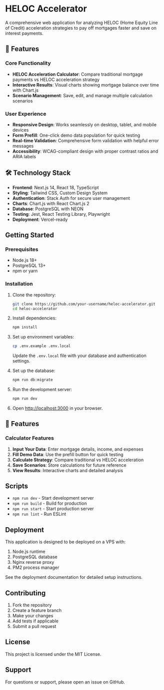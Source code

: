 # HELOC Accelerator

A comprehensive web application for analyzing HELOC (Home Equity Line of Credit) acceleration strategies to pay off mortgages faster and save on interest payments.

## 🚀 Features

### Core Functionality

- **HELOC Acceleration Calculator**: Compare traditional mortgage payments vs HELOC acceleration strategy
- **Interactive Results**: Visual charts showing mortgage balance over time with Chart.js
- **Scenario Management**: Save, edit, and manage multiple calculation scenarios

### User Experience

- **Responsive Design**: Works seamlessly on desktop, tablet, and mobile devices
- **Form Prefill**: One-click demo data population for quick testing
- **Real-time Validation**: Comprehensive form validation with helpful error messages
- **Accessibility**: WCAG-compliant design with proper contrast ratios and ARIA labels

## 🛠️ Technology Stack

- **Frontend**: Next.js 14, React 18, TypeScript
- **Styling**: Tailwind CSS, Custom Design System
- **Authentication**: Stack Auth for secure user management
- **Charts**: Chart.js with React Chart.js 2
- **Database**: PostgreSQL with NEON
- **Testing**: Jest, React Testing Library, Playwright
- **Deployment**: Vercel-ready

## Getting Started

### Prerequisites

- Node.js 18+
- PostgreSQL 13+
- npm or yarn

### Installation

1. Clone the repository:

   ```bash
   git clone https://github.com/your-username/heloc-accelerator.git
   cd heloc-accelerator
   ```

2. Install dependencies:

   ```bash
   npm install
   ```

3. Set up environment variables:

   ```bash
   cp .env.example .env.local
   ```

   Update the `.env.local` file with your database and authentication settings.

4. Set up the database:

   ```bash
   npm run db:migrate
   ```

5. Run the development server:

   ```bash
   npm run dev
   ```

6. Open [http://localhost:3000](http://localhost:3000) in your browser.

## 🎯 Features

### Calculator Features

1. **Input Your Data**: Enter mortgage details, income, and expenses
2. **Fill Demo Data**: Use the prefill button for quick testing
3. **Calculate Strategy**: Compare traditional vs HELOC acceleration
4. **Save Scenarios**: Store calculations for future reference
5. **View Results**: Interactive charts and detailed analysis

## Scripts

- `npm run dev` - Start development server
- `npm run build` - Build for production
- `npm run start` - Start production server
- `npm run lint` - Run ESLint

## Deployment

This application is designed to be deployed on a VPS with:

1. Node.js runtime
2. PostgreSQL database
3. Nginx reverse proxy
4. PM2 process manager

See the deployment documentation for detailed setup instructions.

## Contributing

1. Fork the repository
2. Create a feature branch
3. Make your changes
4. Add tests if applicable
5. Submit a pull request

## License

This project is licensed under the MIT License.

## Support

For questions or support, please open an issue on GitHub.
